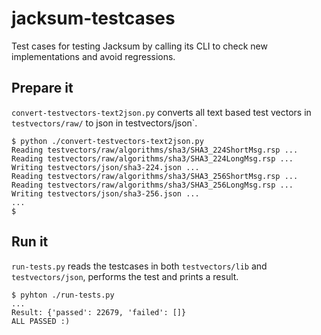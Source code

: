 # jacksum-testcases
Test cases for testing Jacksum by calling its CLI to check new implementations and avoid regressions.

## Prepare it

`convert-testvectors-text2json.py` converts all text based test vectors in `testvectors/raw/` to json in testvectors/json`.
```
$ python ./convert-testvectors-text2json.py
Reading testvectors/raw/algorithms/sha3/SHA3_224ShortMsg.rsp ...
Reading testvectors/raw/algorithms/sha3/SHA3_224LongMsg.rsp ...
Writing testvectors/json/sha3-224.json ...
Reading testvectors/raw/algorithms/sha3/SHA3_256ShortMsg.rsp ...
Reading testvectors/raw/algorithms/sha3/SHA3_256LongMsg.rsp ...
Writing testvectors/json/sha3-256.json ...
...
$
```


## Run it

`run-tests.py` reads the testcases in both `testvectors/lib` and `testvectors/json`, performs the test and prints a result.

```
$ pyhton ./run-tests.py
...
Result: {'passed': 22679, 'failed': []}
ALL PASSED :)
```
